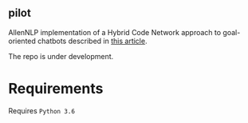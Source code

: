 ## pilot
AllenNLP implementation of a Hybrid Code Network approach to goal-oriented chatbots described in
[this article](https://arxiv.org/pdf/1702.03274.pdf).

The repo is under development.

# Requirements
Requires `Python 3.6`

